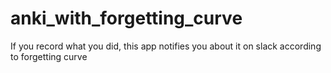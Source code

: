 # anki_with_forgetting_curve
If you record what you did, this app notifies you about it on slack according to forgetting curve 
